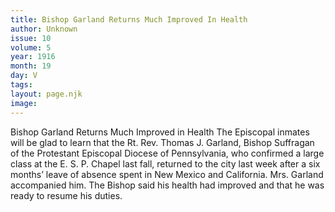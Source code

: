 ```yaml
---
title: Bishop Garland Returns Much Improved In Health
author: Unknown
issue: 10
volume: 5
year: 1916
month: 19
day: V
tags:
layout: page.njk
image:
---
```

Bishop Garland Returns Much Improved in Health      The Episcopal inmates will be glad to learn that the Rt. Rev. Thomas J. Garland, Bishop Suffragan of the Protestant Episcopal Diocese of Pennsylvania, who confirmed a large class at the E. S. P. Chapel last fall, returned to the city last week after a six months’ leave of absence spent in New Mexico and California. Mrs. Garland accompanied him. The Bishop said his health had improved and that he was ready to resume his duties.   


